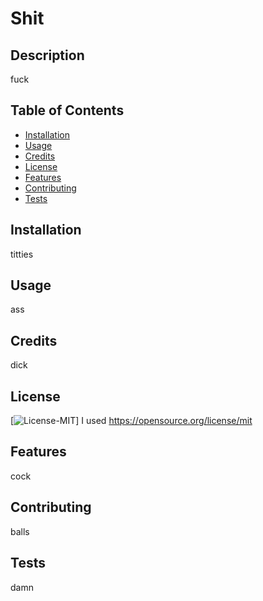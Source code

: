  

# Shit

## Description

fuck

## Table of Contents

- [Installation](#installation)
- [Usage](#usage)
- [Credits](#credits)
- [License](#license)
- [Features](#features)
- [Contributing](#contributing)
- [Tests](#tests)

## Installation

titties

## Usage

ass

## Credits

dick


## License
[![License-MIT](https://img.shields.io/badge/License-MIT-blue)] I used https://opensource.org/license/mit
  
  
  

## Features

cock

## Contributing

balls

## Tests

damn

